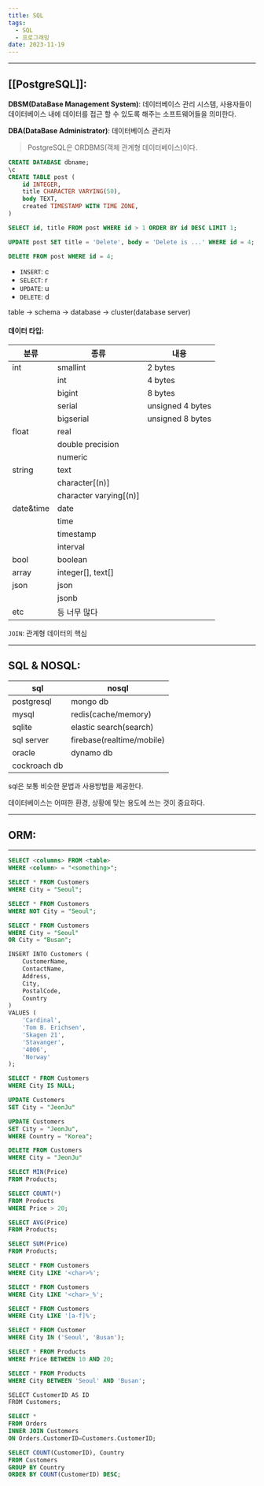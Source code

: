 ```yaml
---
title: SQL
tags:
  - SQL
  - 프로그래밍
date: 2023-11-19
---
```

---
## [[PostgreSQL]]:

**DBSM(DataBase Management System)**: 데이터베이스 관리 시스템, 사용자들이 데이터베이스 내에 데이터를 접근 할 수 있도록 해주는 소프트웨어들을 의미한다.

**DBA(DataBase Administrator)**: 데이터베이스 관리자

> PostgreSQL은 ORDBMS(객체 관계형 데이터베이스)이다. 

```sql
CREATE DATABASE dbname;
\c
CREATE TABLE post (
	id INTEGER,
	title CHARACTER VARYING(50),
	body TEXT,
	created TIMESTAMP WITH TIME ZONE,
)

SELECT id, title FROM post WHERE id > 1 ORDER BY id DESC LIMIT 1;

UPDATE post SET title = 'Delete', body = 'Delete is ...' WHERE id = 4;

DELETE FROM post WHERE id = 4;
```

- `INSERT`: c
- `SELECT`: r
- `UPDATE`: u
- `DELETE`: d

table -> schema -> database -> cluster(database server)

#### 데이터 타입:
 | 분류      | 종류                   | 내용 |
| --------- | ---------------------- | ---- |
| int       | smallint               | 2 bytes     |
|           | int                    | 4 bytes      |
|           | bigint                 | 8 bytes      |
|           | serial                 | unsigned 4 bytes     |
|           | bigserial              | unsigned 8 bytes      |
| float     | real                   |      |
|           | double precision       |      |
|           | numeric                |      |
| string    | text                   |      |
|           | character[(n)]         |      |
|           | character varying[(n)] |      |
| date&time | date                   |      |
|           | time                   |      |
|           | timestamp              |      |
|           | interval               |      |
| bool      | boolean                |      |
| array     | integer[], text[]      |      |
| json      | json                   |      |
|           | jsonb                  |      |
| etc       | 등 너무 많다           |      |



`JOIN`: 관계형 데이터의 핵심



---

## SQL & NOSQL:


| sql        | nosql |
| ---------- | ----- |
| postgresql | mongo db      |
| mysql      | redis(cache/memory)|
| sqlite     |     elastic search(search)  |
| sql server |firebase(realtime/mobile)       |
| oracle     |dynamo db       |
| cockroach db           |       |

sql은 보통 비슷한 문법과 사용방법을 제공한다. 

데이터베이스는 어떠한 환경, 상황에 맞는 용도에 쓰는 것이 중요하다.













---

## ORM:



---
```sql
SELECT <columns> FROM <table>
WHERE <column> = "<something>";
```

```sql
SELECT * FROM Customers
WHERE City = "Seoul";
```

```sql
SELECT * FROM Customers
WHERE NOT City = "Seoul";
```

```sql
SELECT * FROM Customers
WHERE City = "Seoul"
OR City = "Busan";
```

```sql
INSERT INTO Customers (
	CustomerName, 
	ContactName, 
	Address, 
	City, 
	PostalCode, 
	Country
)  
VALUES (
	'Cardinal', 
	'Tom B. Erichsen', 
	'Skagen 21', 
	'Stavanger', 
	'4006', 
	'Norway'
);
```

```sql
SELECT * FROM Customers
WHERE City IS NULL;
```

```sql
UPDATE Customers
SET City = "JeonJu"
```

```sql
UPDATE Customers
SET City = "JeonJu",
WHERE Country = "Korea";
```

```sql
DELETE FROM Customers
WHERE City = "JeonJu"
```

```sql
SELECT MIN(Price)
FROM Products;
```

```sql
SELECT COUNT(*)
FROM Products
WHERE Price > 20;
```

```sql
SELECT AVG(Price)
FROM Products;
```

```sql
SELECT SUM(Price)
FROM Products;
```

```sql
SELECT * FROM Customers
WHERE City LIKE '<char>%';
```

```sql
SELECT * FROM Customers
WHERE City LIKE '<char>_%';
```

```sql
SELECT * FROM Customers
WHERE City LIKE '[a-f]%';
```

```sql
SELECT * FROM Customer
WHERE City IN ('Seoul', 'Busan');
```

```sql
SELECT * FROM Products
WHERE Price BETWEEN 10 AND 20;
```

```sql
SELECT * FROM Products
WHERE City BETWEEN 'Seoul' AND 'Busan';
```

```sql
SELECT CustomerID AS ID  
FROM Customers;
```

```sql
SELECT *
FROM Orders
INNER JOIN Customers
ON Orders.CustomerID=Customers.CustomerID;
```

```sql
SELECT COUNT(CustomerID), Country
FROM Customers
GROUP BY Country
ORDER BY COUNT(CustomerID) DESC;
```

```sql


```